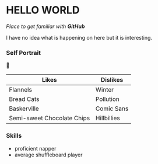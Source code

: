 # HELLO WORLD

_Place to get familiar with **GitHub**_

I have no idea what is happening on here but it is interesting.

### Self Portrait

:whale:

Likes | Dislikes
----- | --------
Flannels|Winter
Bread Cats|Pollution
Baskerville|Comic Sans
Semi-sweet Chocolate Chips|Hillbillies

### Skills
- proficient napper
- average shuffleboard player
